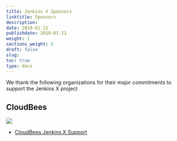 ```yaml
---
title: Jenkins X Sponsors
linktitle: Sponsors
description:
date: 2019-01-21
publishdate: 2019-01-21
weight: 1
sections_weight: 5
draft: false
slug:
toc: true
type: docs
---
```


We thank the following organizations for their major commitments to support the Jenkins X project

## CloudBees

<img src="/images/sponsors/cb.svg" class="img-thumbnail">

* [CloudBees Jenkins X Support](https://www.cloudbees.com/products/jenkins-x-support) 